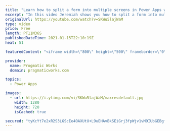 ```yaml
---
title: "Learn how to split a form into multiple screens in Power Apps with PATCH"
excerpt: "In this video Jeremiah shows you how to split a form into multiple screens in your Power App and also how to upload attachments to SharePoint using the PATCH command!   Check out Jeremiah's channel for more awesome videos - https://www.youtube.com/channel/UCwmISUCLCpHgBIZb7QcbnKw  www.herseyhousebi.wordpress.com"
originalUrl: https://youtube.com/watch?v=SKWu5lajWaM
type: video
price: Free
length: PT11M36S
publishedDateTime: 2021-01-15T22:10:19Z
heat: 51

featuredContent: "<iframe width=\"800\" height=\"500\" frameborder=\"0\" src=\"https://www.youtube.com/embed/SKWu5lajWaM\" allow=\"accelerometer; autoplay; encrypted-media; gyroscope; picture-in-picture\" allowfullscreen></iframe>"

provider:
  name: Progmatic Works
  domain: pragmaticworks.com

topics:
  - Power Apps

images:
  - url: https://i.ytimg.com/vi/SKWu5lajWaM/maxresdefault.jpg
    width: 1280
    height: 720
    isCached: true

secured: "tyKcYt7e2xR2S3LGScEe4OAXUtU+L9uEHAvBkSEiGrj3fpWjv1vM9IUbGEBgfWQzY3maJEEEVrhfAR8n07rE9qz7fcNWkdZDjGrbCgIxUsaDdSQtbMHY41anRY2g8N5Mhg8653js6iyEy1ccPaS2eSbO1WzfvNav4PdC+rGqrG3Uwtm2C5Sslvnqvz5HH/qU3qsuDjnimXvA984TMwpJa+bc1lVlPw7LnoK9A9QMJtKK2ywehniWIZF4i8c/gKdQ3OQ5gzPHHKioux2Mm/2B5VmPPxB+cANjfdGRqwPNcw8DxCLTN47l52RUxN0c4tDUrPmeWBSa8YcwTORLcRKaUMRNLeDjwz9sK0jkkhjMHBZJ+ZZ+xo8jAb/qkFemSTLakSEiyaB9bkX9tOenlhu84Q==;TDgamGGdCVh68VIczKQx0w=="
---
```



